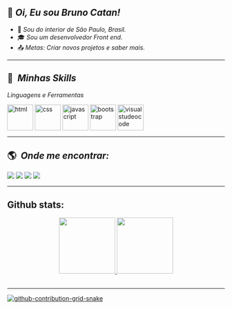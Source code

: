 ## 👋 <i>Oi, Eu sou Bruno Catan!</i>

- 🏡 <i>Sou do interior de São Paulo, Brasil.</i>
- 🎓 <i>Sou um desenvolvedor Front end.</i>
- 📤 <i>Metas: Criar novos projetos e saber mais.</i>

----------------------------------------------------------------------------------

## :rocket: &nbsp;<i>Minhas Skills</i>

<i>Linguagens e Ferramentas</i>
<div style="display: inline_block">
   <img align="center" alt="html" height="60" width="auto" src="https://cdn.jsdelivr.net/gh/devicons/devicon/icons/html5/html5-plain-wordmark.svg" />
   <img align="center" alt="css" height="60" width="auto" src="https://cdn.jsdelivr.net/gh/devicons/devicon/icons/css3/css3-plain-wordmark.svg" />
   <img align="center" alt="javascript" height="60" width="auto" src="https://cdn.jsdelivr.net/gh/devicons/devicon/icons/javascript/javascript-plain.svg">
   <img align="center" alt="bootstrap" height="60" width="auto" src="https://cdn.jsdelivr.net/gh/devicons/devicon/icons/bootstrap/bootstrap-plain-wordmark.svg">
   <img align="center" alt="visualstudeocode" height="60" width="auto" src="https://cdn.jsdelivr.net/gh/devicons/devicon/icons/vscode/vscode-original-wordmark.svg">
</div>

----------------------------------------------------------------------------------

## :earth_americas: &nbsp;<i>Onde me encontrar:</i>

<div style="display: inline_block">
  <a href="https://www.linkedin.com/in/brunocatan/" target="_blank"><img src="https://img.shields.io/badge/-LinkedIn-%230077B5?style=for-the-badge&logo=linkedin&logoColor=white"></a> 
  <a href="https://wa.me/+5517992817472" target="_blank"><img src="https://user-images.githubusercontent.com/75697499/179569090-0fd78c18-5736-457e-8971-e629be3d06b2.svg"></a>
  <a href = "mailto:devbrunocatan@gmail.com" target="_blank"><img src="https://img.shields.io/badge/-Gmail-%23333?style=for-the-badge&logo=gmail&logoColor=white" target="_blank"></a>  
  <a href="https://www.instagram.com/brunocatan" target="_blank"><img src="https://user-images.githubusercontent.com/75697499/179569889-2a993690-1c1d-4c3c-a89e-775aee94a742.svg"></a>
 </div>
 
 ----------------------------------------------------------------------------------
 
## Github stats:
<div align="center">
  <a href="https://github.com/brunocatan">
  <img height="130em" src="https://github-readme-stats.vercel.app/api?username=brunocatan&hide_title=true&show_icons=true&theme=dark&include_all_commits=true&count_private=true"/>
  <img height="130em" src="https://github-readme-stats.vercel.app/api/top-langs/?username=brunocatan&hide_title=true&layout=compact&langs_count=7&theme=dark"/>
</div><br>

----------------------------------------------------------------------------------

![github-contribution-grid-snake](https://user-images.githubusercontent.com/75697499/176289267-682a9982-8776-4223-ad42-34a4553eb56f.svg)
